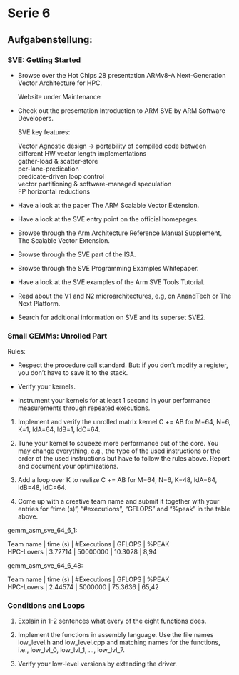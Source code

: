 # Serie 6

## Aufgabenstellung:

### SVE: Getting Started

- Browse over the Hot Chips 28 presentation ARMv8-A Next-Generation Vector Architecture for HPC.
  
    Website under Maintenance

- Check out the presentation Introduction to ARM SVE by ARM Software Developers.

    SVE key features:  

    Vector Agnostic design -> portability of compiled code between different HW vector length implementations  
    gather-load & scatter-store  
    per-lane-predication  
    predicate-driven loop control  
    vector partitioning & software-managed speculation  
    FP horizontal reductions  


- Have a look at the paper The ARM Scalable Vector Extension.

- Have a look at the SVE entry point on the official homepages.

- Browse through the Arm Architecture Reference Manual Supplement, The Scalable Vector Extension.

- Browse through the SVE part of the ISA.

- Browse through the SVE Programming Examples Whitepaper.

- Have a look at the SVE examples of the Arm SVE Tools Tutorial.

- Read about the V1 and N2 microarchitectures, e.g, on AnandTech or The Next Platform.

- Search for additional information on SVE and its superset SVE2.


### Small GEMMs: Unrolled Part


Rules:

- Respect the procedure call standard. But: if you don’t modify a register, you don’t have to save it to the stack.

- Verify your kernels.

- Instrument your kernels for at least 1 second in your performance measurements through repeated executions.


1. Implement and verify the unrolled matrix kernel C += AB for M=64, N=6, K=1, ldA=64, ldB=1, ldC=64.

2. Tune your kernel to squeeze more performance out of the core. You may change everything, e.g., the type of the used instructions or the order of the used instructions but have to follow the rules above. Report and document your optimizations.

3. Add a loop over K to realize C += AB for M=64, N=6, K=48, ldA=64, ldB=48, ldC=64.

4. Come up with a creative team name and submit it together with your entries for “time (s)”, “#executions”, “GFLOPS” and “%peak” in the table above.

gemm_asm_sve_64_6_1:

Team name   | time (s)  | #Executions   | GFLOPS  | %PEAK  
HPC-Lovers  | 3.72714   | 50000000      | 10.3028 | 8,94

gemm_asm_sve_64_6_48:

Team name   | time (s)  | #Executions   | GFLOPS  | %PEAK  
HPC-Lovers  | 2.44574   | 5000000       | 75.3636 | 65,42


### Conditions and Loops



1. Explain in 1-2 sentences what every of the eight functions does.

2. Implement the functions in assembly language. Use the file names low_level.h and low_level.cpp and matching names for the functions, i.e., low_lvl_0, low_lvl_1, …, low_lvl_7.

3. Verify your low-level versions by extending the driver.
